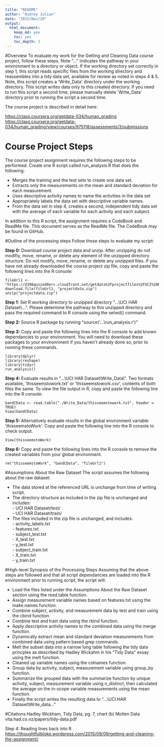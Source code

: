 ```yaml
---
title: "README"
author: "Audrey Julian"
date: "2015/Nov/20"
output:
  html_document:
    keep_md: yes
    toc: yes
    toc_depth: 3
---
```


#Overview
To evaluate my work for the Getting and Cleaning Data course project, follow
these steps. Note "..." indicates the pathway in your environment to a directory
or object. If the working directory set correctly in step 1, this script reads
specific files from the working directory and reassembles into a tidy data set,
available for review as noted in steps 4 & 5. Note, this script creates a 
'Write_Data' directory under the working directory. This script writes data only
to this created directory. If you need to run this script a second time, please
manually delete 'Write_Data' directory prior to running the script a second
time.

The course project is described in detail here:

https://class.coursera.org/getdata-034/human_grading<BR>
https://class.coursera.org/getdata-034/human_grading/view/courses/975118/assessments/3/submissions<BR>

# Course Project Steps
The course project assignment requires the following steps to be performed. 
Create one R script called run_analysis.R that does the following:

- Merges the training and the test sets to create one data set.
- Extracts only the measurements on the mean and standard deviation for each 
measurement. 
- Uses descriptive activity names to name the activities in the data set
- Appropriately labels the data set with descriptive variable names. 
- From the data set in step 4, creates a second, independent tidy data set with
the average of each variable for each activity and each subject.

In addition to this R script, the assignment requires a CodeBook and ReadMe 
file. This document serves as the ReadMe file. The CodeBook may be found in
GitHub.

#Outline of the processing steps
Follow these steps to evaluate my script:

<b>Step 0:</b> Download course project data and unzip. After unzipping do not 
        modifiy, move, rename, or delete any element of the unzipped directory 
        structure. Do not modify, move, rename, or delete any unzipped files. If
        you have not already downloaded the course project zip file, copy and 
        paste the following lines into the R console:
        
```
fileUrl1 <- "https://d396qusza40orc.cloudfront.net/getdata%2Fprojectfiles%2FUCI%20HAR%20Dataset.zip"
download.file(fileUrl1, "projectdata.zip")
unzip("projectdata.zip")
```

<b>Step 1:</b> Set R working directory to unzipped directory 
        "...\\UCI HAR Dataset\\...". Please determine the pathway to this 
        unzipped directory and pass the required command to R console using the
        setwd() command.

<b>Step 2:</b> Source R package by running "source('...\\run_analysis.r')"

<b>Step 3:</b> Copy and paste the following lines into the R console to add 
        known dependancies to your environment. You will need to download these
        packages to your environnment if you haven't already done so, prior to 
        running these commands.

```        
library(dplyr)
library(reshape)
library(tidyr)
run_analysis()
```



<b>Step 4:</b> Evaluate results in "...\\UCI HAR Dataset\\Write_Data\\". Two 
        formats available, 'thisseemstowork.txt' or 'thisseemstowork.csv', 
        contents of both files the same. To view the file output in R, copy and 
        paste the following line into the R console:

```
GandCData <- read.table("./Write_Data/thisseemstowork.txt", header = TRUE)
View(GandCData)
```

<b>Step 5:</b> Alternatively evaluate results in the global environment variable
        'thisseemstoWork'. Copy and paste the following line into the R console
        to check output.

```View(thisseemstoWork)```

<b>Step 6:</b> Copy and paste the following lines into the R console to remove
        the created variables from your global environment.

```rm("thisseemstoWork", "GandCData", "fileUrl1")```

#Assumptions About the Raw Dataset
The script assumes the following about the raw dataset:

- The data stored at the referenced URL is unchange from time of writing script.
- The directory structure as included in the zip file is unchanged and includes:<BR>
        - UCI HAR Dataset/test/<BR>
        - UCI HAR Dataset/train/<BR>
- The files included in the zip file is unchanged, and includes:<BR>
        - activity_labels.txt<BR>
        - features.txt<BR>
        - subject_test.txt<BR>
        - X_test.txt<BR>
        - y_test.txt<BR>
        - subject_train.txt<BR>
        - X_train.txt<BR>
        - y_train.txt<BR>

#High-level Synopsis of the Processing Steps
Assuming that the above steps are followed and that all script dependancies are
loaded into the R environment prior to running script, the script will:

- Load the files listed under the Assumptions About the Raw Dataset section
using the read.table function.
- Assign measurement variable names based on features.txt using the make.names
function.
- Combine subject, activity, and measurement data by test and train using the 
cbind function.
- Combine test and train data using the rbind function.
- Apply descriptive activity names to the combined data using the merge 
function.
- Dynamically extract mean and standard deviation measurements from combined
data using pattern based grep commands.
- Melt the subset data into a narrow long table following the tidy data
princples as described by Hadley Wickahm in his "Tidy Data" essay using the melt
function.
- Cleaned up variable names using the colnames function.
- Group data by activity, subject, measurement variable using group_by 
function.
- Summarize the grouped data with the summarize function by unique activity, 
subject, measurement variable using n_distinct, then calculated the average on 
the in-scope variable measurements using the mean function.
- Finally the script writes the resulting data to 
"...\\UCI HAR Dataset\\Write_data..."

#Citations
Hadley Wickham, Tidy Data, pg. 7, chart (b) Molten Data<BR>
vita.had.co.nz/papers/tidy-data.pdf<BR>

Step 4: Reading lines back into R<BR>
https://thoughtfulbloke.wordpress.com/2015/09/09/getting-and-cleaning-the-assignment/